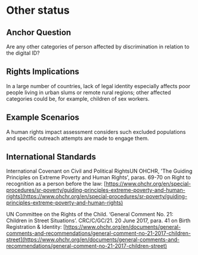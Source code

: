 # Other status

## Anchor Question

Are any other categories of person affected by discrimination in relation to the digital ID?

## Rights Implications

In a large number of countries, lack of legal identity especially affects poor people living in urban slums or remote rural regions; other affected categories could be, for example, children of sex workers.

## Example Scenarios

A human rights impact assessment considers such excluded populations and specific outreach attempts are made to engage them.

## International Standards

International Covenant on Civil and Political RightsUN OHCHR, 'The Guiding Principles on Extreme Poverty and Human Rights', paras. 69-70 on Right to recognition as a person before the law: [https://www.ohchr.org/en/special-procedures/sr-poverty/guiding-principles-extreme-poverty-and-human-rights](https://www.ohchr.org/en/special-procedures/sr-poverty/guiding-principles-extreme-poverty-and-human-rights)

UN Committee on the Rights of the Child. ‘General Comment No. 21: Children in Street Situations’. CRC/C/GC/21. 20 June 2017,  para. 41 on Birth Registration & Identity: [https://www.ohchr.org/en/documents/general-comments-and-recommendations/general-comment-no-21-2017-children-street](https://www.ohchr.org/en/documents/general-comments-and-recommendations/general-comment-no-21-2017-children-street)

